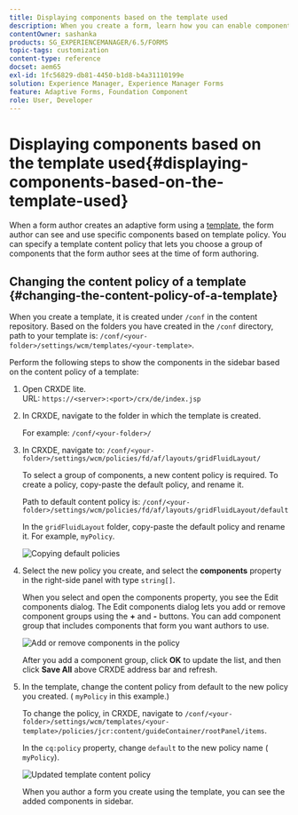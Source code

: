 ```yaml
---
title: Displaying components based on the template used
description: When you create a form, learn how you can enable components in the sidebar based on the template selected.
contentOwner: sashanka
products: SG_EXPERIENCEMANAGER/6.5/FORMS
topic-tags: customization
content-type: reference
docset: aem65
exl-id: 1fc56829-db81-4450-b1d8-b4a31110199e
solution: Experience Manager, Experience Manager Forms
feature: Adaptive Forms, Foundation Component 
role: User, Developer
---
```

# Displaying components based on the template used{#displaying-components-based-on-the-template-used}

When a form author creates an adaptive form using a [template](../../forms/using/template-editor.md), the form author can see and use specific components based on template policy. You can specify a template content policy that lets you choose a group of components that the form author sees at the time of form authoring.

## Changing the content policy of a template {#changing-the-content-policy-of-a-template}

When you create a template, it is created under `/conf` in the content repository. Based on the folders you have created in the `/conf` directory, path to your template is: `/conf/<your-folder>/settings/wcm/templates/<your-template>`.   
  
Perform the following steps to show the components in the sidebar based on the content policy of a template:

1. Open CRXDE lite.   
   URL: `https://<server>:<port>/crx/de/index.jsp`
1. In CRXDE, navigate to the folder in which the template is created.

   For example: `/conf/<your-folder>/`

1. In CRXDE, navigate to: `/conf/<your-folder>/settings/wcm/policies/fd/af/layouts/gridFluidLayout/`

   To select a group of components, a new content policy is required. To create a policy, copy-paste the default policy, and rename it.

   Path to default content policy is: `/conf/<your-folder>/settings/wcm/policies/fd/af/layouts/gridFluidLayout/default`

   In the `gridFluidLayout` folder, copy-paste the default policy and rename it. For example, `myPolicy`.

   ![Copying default policies](assets/crx-default1.png)

1. Select the new policy you create, and select the **components** property in the right-side panel with type `string[]`.

   When you select and open the components property, you see the Edit components dialog. The Edit components dialog lets you add or remove component groups using the **+** and **-** buttons. You can add component group that includes components that form you want authors to use. 

   ![Add or remove components in the policy](assets/add-components-list1.png)

   After you add a component group, click **OK** to update the list, and then click **Save All** above CRXDE address bar and refresh. 

1. In the template, change the content policy from default to the new policy you created. ( `myPolicy` in this example.)

   To change the policy, in CRXDE, navigate to `/conf/<your-folder>/settings/wcm/templates/<your-template>/policies/jcr:content/guideContainer/rootPanel/items`.

   In the `cq:policy` property, change `default` to the new policy name ( `myPolicy`).

   ![Updated template content policy](assets/updated-policy.png)

   When you author a form you create using the template, you can see the added components in sidebar.
